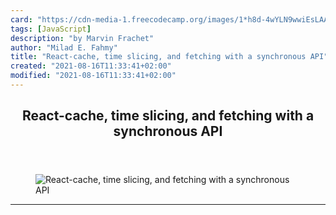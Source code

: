 ```yaml
---
card: "https://cdn-media-1.freecodecamp.org/images/1*h8d-4wYLN9wwiEsLAA_5yg.jpeg"
tags: [JavaScript]
description: "by Marvin Frachet"
author: "Milad E. Fahmy"
title: "React-cache, time slicing, and fetching with a synchronous API"
created: "2021-08-16T11:33:41+02:00"
modified: "2021-08-16T11:33:41+02:00"
---
```

<div class="site-wrapper">
<main id="site-main" class="site-main outer">
<div class="inner">
<article class="post-full post tag-javascript tag-react tag-front-end-development tag-browsers tag-technology ">
<header class="post-full-header">
<h1 class="post-full-title">React-cache, time slicing, and fetching with a synchronous API</h1>
</header>
<figure class="post-full-image">
<picture>
<source media="(max-width: 700px)" sizes="1px" srcset="data:image/gif;base64,R0lGODlhAQABAIAAAAAAAP///yH5BAEAAAAALAAAAAABAAEAAAIBRAA7 1w">
<source media="(min-width: 701px)" sizes="(max-width: 800px) 400px,
(max-width: 1170px) 700px,
1400px" srcset="https://cdn-media-1.freecodecamp.org/images/1*h8d-4wYLN9wwiEsLAA_5yg.jpeg 300w,
https://cdn-media-1.freecodecamp.org/images/1*h8d-4wYLN9wwiEsLAA_5yg.jpeg 600w,
https://cdn-media-1.freecodecamp.org/images/1*h8d-4wYLN9wwiEsLAA_5yg.jpeg 1000w,
https://cdn-media-1.freecodecamp.org/images/1*h8d-4wYLN9wwiEsLAA_5yg.jpeg 2000w">
<img onerror="this.style.display='none'" src="https://cdn-media-1.freecodecamp.org/images/1*h8d-4wYLN9wwiEsLAA_5yg.jpeg" alt="React-cache, time slicing, and fetching with a synchronous API">
</picture>
</figure>
<section class="post-full-content">
<div class="post-content medium-migrated-article">
</div>
<hr>
</section>
</article>
</div>
</main>
</div>
<!-- Google Tag Manager (noscript) -->
<!-- End Google Tag Manager (noscript) -->
